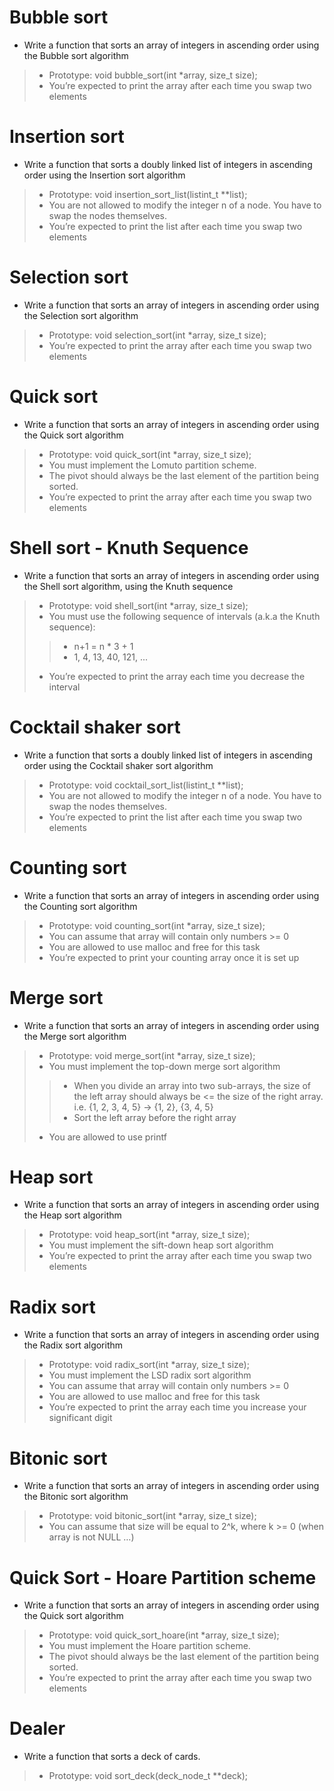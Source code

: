 # Bubble sort
* Write a function that sorts an array of integers in ascending order using the Bubble sort algorithm
> * Prototype: void bubble_sort(int *array, size_t size);
> * You’re expected to print the array after each time you swap two elements


# Insertion sort
* Write a function that sorts a doubly linked list of integers in ascending order using the Insertion sort algorithm
> * Prototype: void insertion_sort_list(listint_t **list);
> * You are not allowed to modify the integer n of a node. You have to swap the nodes themselves.
> * You’re expected to print the list after each time you swap two elements


# Selection sort
* Write a function that sorts an array of integers in ascending order using the Selection sort algorithm
> * Prototype: void selection_sort(int *array, size_t size);
> * You’re expected to print the array after each time you swap two elements


# Quick sort
* Write a function that sorts an array of integers in ascending order using the Quick sort algorithm
> * Prototype: void quick_sort(int *array, size_t size);
> * You must implement the Lomuto partition scheme.
> * The pivot should always be the last element of the partition being sorted.
> * You’re expected to print the array after each time you swap two elements

# Shell sort - Knuth Sequence
* Write a function that sorts an array of integers in ascending order using the Shell sort algorithm, using the Knuth sequence
> * Prototype: void shell_sort(int *array, size_t size);
> * You must use the following sequence of intervals (a.k.a the Knuth sequence):
> > * n+1 = n * 3 + 1
> > * 1, 4, 13, 40, 121, ...
> * You’re expected to print the array each time you decrease the interval


# Cocktail shaker sort
* Write a function that sorts a doubly linked list of integers in ascending order using the Cocktail shaker sort algorithm
> * Prototype: void cocktail_sort_list(listint_t **list);
> * You are not allowed to modify the integer n of a node. You have to swap the nodes themselves.
> * You’re expected to print the list after each time you swap two elements


# Counting sort
* Write a function that sorts an array of integers in ascending order using the Counting sort algorithm
> * Prototype: void counting_sort(int *array, size_t size);
> * You can assume that array will contain only numbers >= 0
> * You are allowed to use malloc and free for this task
> * You’re expected to print your counting array once it is set up


# Merge sort
* Write a function that sorts an array of integers in ascending order using the Merge sort algorithm
> * Prototype: void merge_sort(int *array, size_t size);
> * You must implement the top-down merge sort algorithm
> > * When you divide an array into two sub-arrays, the size of the left array should always be <= the size of the right array. i.e. {1, 2, 3, 4, 5} -> {1, 2}, {3, 4, 5}
> > * Sort the left array before the right array
> * You are allowed to use printf

# Heap sort
* Write a function that sorts an array of integers in ascending order using the Heap sort algorithm
> * Prototype: void heap_sort(int *array, size_t size);
> * You must implement the sift-down heap sort algorithm
> * You’re expected to print the array after each time you swap two elements


# Radix sort
* Write a function that sorts an array of integers in ascending order using the Radix sort algorithm
> * Prototype: void radix_sort(int *array, size_t size);
> * You must implement the LSD radix sort algorithm
> * You can assume that array will contain only numbers >= 0
> * You are allowed to use malloc and free for this task
> * You’re expected to print the array each time you increase your significant digit

# Bitonic sort
* Write a function that sorts an array of integers in ascending order using the Bitonic sort algorithm
> * Prototype: void bitonic_sort(int *array, size_t size);
> * You can assume that size will be equal to 2^k, where k >= 0 (when array is not NULL …)

# Quick Sort - Hoare Partition scheme
* Write a function that sorts an array of integers in ascending order using the Quick sort algorithm
> * Prototype: void quick_sort_hoare(int *array, size_t size);
> * You must implement the Hoare partition scheme.
> * The pivot should always be the last element of the partition being sorted.
> * You’re expected to print the array after each time you swap two elements


# Dealer
* Write a function that sorts a deck of cards.
> * Prototype: void sort_deck(deck_node_t **deck);
